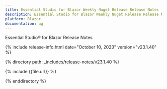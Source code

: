 ```yaml
---
title: Essential Studio for Blazor Weekly Nuget Release Release Notes  
description: Essential Studio for Blazor Weekly Nuget Release Release Notes 
platform: Blazor
documentation: ug
---
```


Essential Studio&reg; for  Blazor  Release Notes  

{% include release-info.html date="October 10, 2023" version="v23.1.40" %} 

{% directory path: _includes/release-notes/v23.1.40 %}

{% include {{file.url}} %}

{% enddirectory %}


